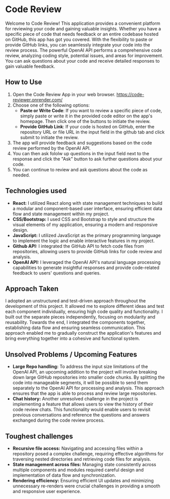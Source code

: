 # Code Review
Welcome to Code Review! This application provides a convenient platform for reviewing your code and gaining valuable insights. Whether you have a specific piece of code that needs feedback or an entire codebase hosted on GitHub, this app has got you covered. With the flexibility to paste or provide GitHub links, you can seamlessly integrate your code into the review process. The powerful OpenAI API performs a comprehensive code review, analyzing coding style, potential issues, and areas for improvement. You can ask questions about your code and receive detailed responses to gain valuable feedback.
## How to Use
1.  Open the Code Review App in your web browser. https://code-reviewer.onrender.com/
2. Choose one of the following options:
    -   **Paste or Write Code**: If you want to review a specific piece of code, simply paste or write it in the provided code editor on the app's homepage. Then click one of the buttons to initiate the review.
    -   **Provide GitHub Link**: If your code is hosted on GitHub, enter the repository URL or file URL in the input field in the github tab and click submit to initiate the review.
3. The app will provide feedback and suggestions based on the code review performed by the OpenAI API.
4. You can then ask fololw up questions in the input field next to the response and click the "Ask" button to ask further questions about your code.
5. You can continue to review and ask questions about the code as needed.

## Technologies used
- **React:** I utilized React along with state management techniques to build a modular and component-based user interface, ensuring efficient data flow and state management within my project.
- **CSS/Bootstrap:** I used CSS and Bootstrap to style and structure the visual elements of my application, ensuring a modern and responsive design.
- **JavaScript:** I utilized JavaScript as the primary programming language to implement the logic and enable interactive features in my project.
- **Github API:** I integrated the GitHub API to fetch code files from repositories, allowing users to provide GitHub links for code review and analysis.
- **OpenAI API:** I leveraged the OpenAI API's natural language processing capabilities to generate insightful responses and provide code-related feedback to users' questions and queries.
## Approach Taken
I adopted an unstructured and test-driven approach throughout the development of this project. It allowed me to explore different ideas and test each component individually, ensuring high code quality and functionality. I built out the separate pieces independently, focusing on modularity and reusability. Towards the end, I integrated the components together, establishing data flow and ensuring seamless communication. This approach enabled me to gradually construct the application's features and bring everything together into a cohesive and functional system.
## Unsolved Problems / Upcoming Features
- **Large Repo handling:** To address the input size limitations of the OpenAI API, an upcoming addition to the project will involve breaking down large GitHub repositories into smaller code chunks. By splitting the code into manageable segments, it will be possible to send them separately to the OpenAI API for processing and analysis. This approach ensures that the app is able to process and review large repositories. 
- **Chat history:** Another unresolved challenge in the project is implementing a feature that allows users to view the history of their code review chats. This functionality would enable users to revisit previous conversations and reference the questions and answers exchanged during the code review process.
## Toughest challenges
- **Recursive file access:** Navigating and accessing files within a repository posed a complex challenge, requiring effective algorithms for traversing nested directories and retrieving code files for analysis.
- **State management across files:** Managing state consistently across multiple components and modules required careful design and implementation of data flow and synchronization.
- **Rendering efficiency:** Ensuring efficient UI updates and minimizing unnecessary re-renders were crucial challenges in providing a smooth and responsive user experience.
